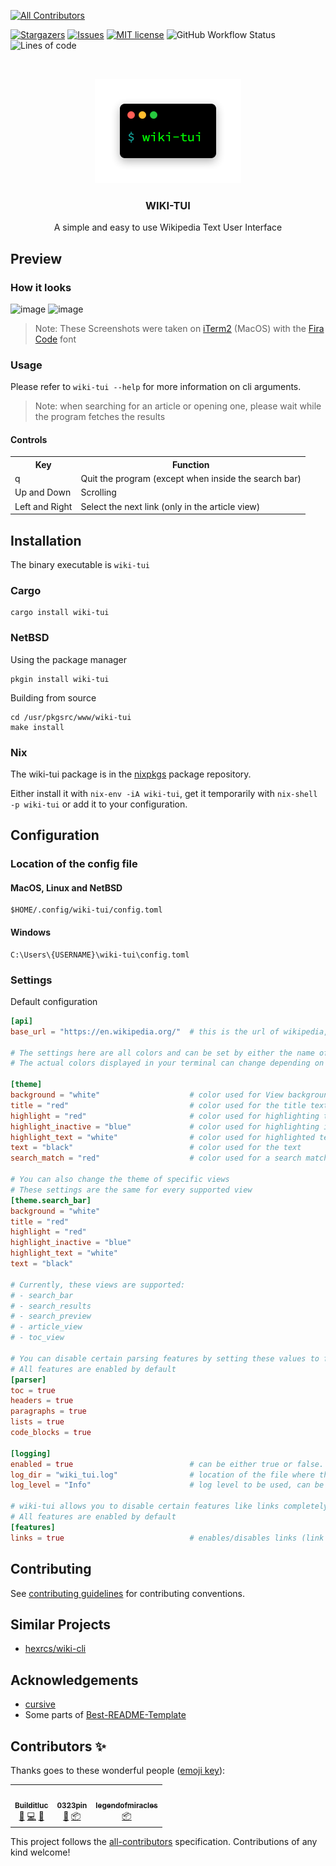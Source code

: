 <!-- ALL-CONTRIBUTORS-BADGE:START - Do not remove or modify this section -->
[![All Contributors](https://img.shields.io/badge/all_contributors-3-orange.svg?style=flat-square)](#contributors-)
<!-- ALL-CONTRIBUTORS-BADGE:END -->
[![Stargazers](https://img.shields.io/github/stars/Builditluc/wiki-tui.svg?style=for-the-badge)](https://github.com/Builditluc/wiki-tui/stargazers)
[![Issues](https://img.shields.io/github/issues/Builditluc/wiki-tui.svg?style=for-the-badge)](https://github.com/Builditluc/wiki-tui/issues)
[![MIT license](https://img.shields.io/github/license/Builditluc/wiki-tui?style=for-the-badge)](https://github.com/Builditluc/wiki-tui/blob/stable/LICENSE.txt)
![GitHub Workflow Status](https://img.shields.io/github/workflow/status/Builditluc/wiki-tui/Rust?style=for-the-badge)
![Lines of code](https://img.shields.io/tokei/lines/github/Builditluc/wiki-tui?style=for-the-badge)

<br />
<p align="center">
  <a href="https://github.com/Builditluc/wiki-tui">
    <img src= "logo.png" alt="Logo" width="234" height="167">
  </a>

  <h3 align="center">WIKI-TUI</h3>

  <p align="center">
    A simple and easy to use Wikipedia Text User Interface
  </p>
</p>

## Preview
### How it looks

![image](https://user-images.githubusercontent.com/37375448/139769364-46a69dce-f386-4369-a82e-4a45adac3b52.png)
![image](https://user-images.githubusercontent.com/37375448/139769469-0b2e9f01-f758-4bb2-8227-4186f658cfcc.png) <br>
> Note: These Screenshots were taken on [iTerm2](https://iterm2.com) (MacOS) with the [Fira Code](https://github.com/tonsky/FiraCode) font

### Usage

Please refer to `wiki-tui --help` for more information on cli arguments.
> Note: when searching for an article or opening one, please wait while the program fetches the results

#### Controls
<table>
  <tr><th>Key</th><th>Function</th></tr>
  <tr><td>q</td><td>Quit the program (except when inside the search bar)</td></tr>
  <tr><td>Up and Down</td><td>Scrolling</td></tr>
  <tr><td>Left and Right</td><td>Select the next link (only in the article view)</td></tr>
</table>

## Installation
The binary executable is `wiki-tui`

### Cargo
```
cargo install wiki-tui
```
### NetBSD
Using the package manager
```
pkgin install wiki-tui
```
Building from source
```
cd /usr/pkgsrc/www/wiki-tui
make install
```

### Nix
The wiki-tui package is in the [nixpkgs](https://search.nixos.org/packages?channel=unstable&show=wiki-tui&from=0&size=50&sort=relevance&type=packages&query=wiki-tui) package repository.

Either install it with `nix-env -iA wiki-tui`, get it temporarily with `nix-shell -p wiki-tui` or add it to your configuration.

## Configuration

### Location of the config file
#### MacOS, Linux and NetBSD
```
$HOME/.config/wiki-tui/config.toml
```
#### Windows
```
C:\Users\{USERNAME}\wiki-tui\config.toml
```

### Settings
Default configuration
```toml
[api]
base_url = "https://en.wikipedia.org/"  # this is the url of wikipedia, it can be changed to change the language of wikipedia 

# The settings here are all colors and can be set by either the name of the color or a hex string (valid formats are: #ffffff, #fff)
# The actual colors displayed in your terminal can change depending on your terminal settings

[theme]
background = "white"                    # color used for View backgrounds
title = "red"                           # color used for the title text
highlight = "red"                       # color used for highlighting text
highlight_inactive = "blue"             # color used for highlighting inactive text
highlight_text = "white"                # color used for highlighted text
text = "black"                          # color used for the text
search_match = "red"                    # color used for a search match in the results view

# You can also change the theme of specific views
# These settings are the same for every supported view
[theme.search_bar]
background = "white"
title = "red"
highlight = "red"
highlight_inactive = "blue"
highlight_text = "white"
text = "black"

# Currently, these views are supported:
# - search_bar
# - search_results
# - search_preview
# - article_view
# - toc_view

# You can disable certain parsing features by setting these values to false
# All features are enabled by default
[parser]
toc = true
headers = true
paragraphs = true
lists = true
code_blocks = true

[logging]
enabled = true                          # can be either true or false. enables/disables logging
log_dir = "wiki_tui.log"                # location of the file where the log will be written to
log_level = "Info"                      # log level to be used, can be Debug, Info, Warn, Error

# wiki-tui allows you to disable certain features like links completely.
# All features are enabled by default
[features]
links = true                            # enables/disables links (link selection, link opening, etc)
```

## Contributing
See [contributing guidelines](/CONTRIBUTING.md) for contributing conventions.

## Similar Projects

* [hexrcs/wiki-cli](https://github.com/hexrcs/wiki-cli)

## Acknowledgements

* [cursive](https://github.com/gyscos/cursive)
* Some parts of [Best-README-Template](https://github.com/0fakhri/Best-README-Template)

## Contributors ✨

Thanks goes to these wonderful people ([emoji key](https://allcontributors.org/docs/en/emoji-key)):

<!-- ALL-CONTRIBUTORS-LIST:START - Do not remove or modify this section -->
<!-- prettier-ignore-start -->
<!-- markdownlint-disable -->
<table>
  <tr>
    <td align="center"><a href="https://github.com/Builditluc"><img src="https://avatars.githubusercontent.com/u/37375448?v=4?s=100" width="100px;" alt=""/><br /><sub><b>Builditluc</b></sub></a><br /><a href="#ideas-Builditluc" title="Ideas, Planning, & Feedback">🤔</a> <a href="https://github.com/Builditluc/wiki-tui/commits?author=Builditluc" title="Code">💻</a> <a href="https://github.com/Builditluc/wiki-tui/commits?author=Builditluc" title="Documentation">📖</a></td>
    <td align="center"><a href="https://github.com/0323pin"><img src="https://avatars.githubusercontent.com/u/90570748?v=4?s=100" width="100px;" alt=""/><br /><sub><b>0323pin</b></sub></a><br /><a href="https://github.com/Builditluc/wiki-tui/issues?q=author%3A0323pin" title="Bug reports">🐛</a> <a href="#platform-0323pin" title="Packaging/porting to new platform">📦</a></td>
    <td align="center"><a href="https://github.com/legendofmiracles"><img src="https://avatars.githubusercontent.com/u/30902201?v=4?s=100" width="100px;" alt=""/><br /><sub><b>legendofmiracles</b></sub></a><br /><a href="#platform-legendofmiracles" title="Packaging/porting to new platform">📦</a></td>
  </tr>
</table>

<!-- markdownlint-restore -->
<!-- prettier-ignore-end -->

<!-- ALL-CONTRIBUTORS-LIST:END -->

This project follows the [all-contributors](https://github.com/all-contributors/all-contributors) specification. Contributions of any kind welcome!
